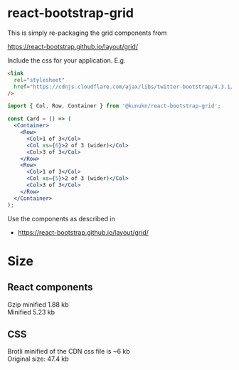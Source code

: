 # react-bootstrap-grid

This is simply re-packaging the grid components from

https://react-bootstrap.github.io/layout/grid/

Include the css for your application. E.g.

```html
<link
  rel="stylesheet"
  href="https://cdnjs.cloudflare.com/ajax/libs/twitter-bootstrap/4.3.1/css/bootstrap-grid.min.css"
/>
```

```jsx
import { Col, Row, Container } from '@kunukn/react-bootstrap-grid';

const Card = () => (
  <Container>
    <Row>
      <Col>1 of 3</Col>
      <Col xs={6}>2 of 3 (wider)</Col>
      <Col>3 of 3</Col>
    </Row>
    <Row>
      <Col>1 of 3</Col>
      <Col xs={5}>2 of 3 (wider)</Col>
      <Col>3 of 3</Col>
    </Row>
  </Container>
);
```

Use the components as described in

- https://react-bootstrap.github.io/layout/grid/

# Size

## React components

Gzip minified 1.88 kb<br>
Minified 5.23 kb

## CSS

Brotli minified of the CDN css file is ~6 kb<br>
Original size: 47.4 kb

